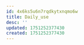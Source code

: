 ```yaml
---
id: 4x6ks5u6n7rqdkytxnqmo6w
title: Daily_use
desc: ''
updated: 1751252377430
created: 1751252377430
---
```

